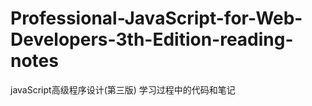 # Professional-JavaScript-for-Web-Developers-3th-Edition-reading-notes
javaScript高级程序设计(第三版) 学习过程中的代码和笔记
